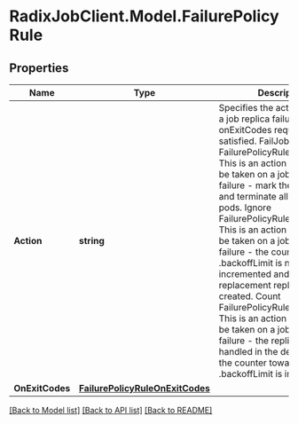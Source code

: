 # RadixJobClient.Model.FailurePolicyRule

## Properties

Name | Type | Description | Notes
------------ | ------------- | ------------- | -------------
**Action** | **string** | Specifies the action taken on a job replica failure when the onExitCodes requirements are satisfied. FailJob FailurePolicyRuleActionFailJob  This is an action which might be taken on a job replica failure - mark the  job as Failed and terminate all running pods. Ignore FailurePolicyRuleActionIgnore  This is an action which might be taken on a job replica failure - the counter towards  .backoffLimit is not incremented and a replacement replica is created. Count FailurePolicyRuleActionCount  This is an action which might be taken on a job replica failure - the replica failure  is handled in the default way - the counter towards .backoffLimit is incremented. | 
**OnExitCodes** | [**FailurePolicyRuleOnExitCodes**](FailurePolicyRuleOnExitCodes.md) |  | 

[[Back to Model list]](../README.md#documentation-for-models) [[Back to API list]](../README.md#documentation-for-api-endpoints) [[Back to README]](../README.md)

